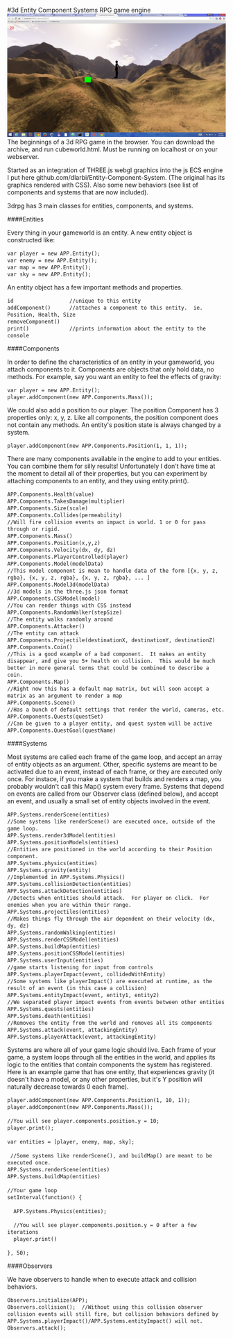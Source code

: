 #3d Entity Component Systems RPG game engine
![Alt text](/images/screenshot2.jpg?raw=true "Optional Title")
The beginnings of a 3d RPG game in the browser. You can download the archive, and run cubeworld.html. Must be running on localhost or on your webserver.

Started as an integration of THREE.js webgl graphics into the js ECS engine I put here github.com/dlarbi/Entity-Component-System. (The original has its graphics rendered with CSS). Also some new behaviors (see list of components and systems that are now included).

3drpg has 3 main classes for entities, components, and systems.

####Entities

Every thing in your gameworld is an entity. A new entity object is constructed like:

    var player = new APP.Entity();
    var enemy = new APP.Entity();
    var map = new APP.Entity();
    var sky = new APP.Entity();

An entity object has a few important methods and properties.

    id                  //unique to this entity
    addComponent()      //attaches a component to this entity.  ie. Position, Health, Size
    removeComponent()
    print()             //prints information about the entity to the console

####Components

In order to define the characteristics of an entity in your gameworld, you attach components to it. Components are objects that only hold data, no methods. For example, say you want an entity to feel the effects of gravity:

    var player = new APP.Entity();
    player.addComponent(new APP.Components.Mass());

We could also add a position to our player. The position Component has 3 properties only: x, y, z. Like all components, the position component does not contain any methods. An entity's position state is always changed by a system.

    player.addComponent(new APP.Components.Position(1, 1, 1));

There are many components available in the engine to add to your entities. You can combine them for silly results! Unfortunately I don't have time at the moment to detail all of their properties, but you can experiment by attaching components to an entity, and they using entity.print().
    
    APP.Components.Health(value)
    APP.Components.TakesDamage(multiplier)
    APP.Components.Size(scale)
    APP.Components.Collides(permeability)                                       //Will fire collision events on impact in world. 1 or 0 for pass through or rigid.
    APP.Components.Mass()
    APP.Components.Position(x,y,z)
    APP.Components.Velocity(dx, dy, dz)
    APP.Components.PlayerControlled(player)
    APP.Components.Model(modelData)                                             //This model component is mean to handle data of the form [{x, y, z, rgba}, {x, y, z, rgba}, {x, y, z, rgba}, ... ]
    APP.Components.Model3d(modelData)                                           //3d models in the three.js json format
    APP.Components.CSSModel(model)                                              //You can render things with CSS instead
    APP.Components.RandomWalker(stepSize)                                       //The entity walks randomly around
    APP.Components.Attacker()                                                   //The entity can attack
    APP.Components.Projectile(destinationX, destinationY, destinationZ)
    APP.Components.Coin()                                                       //This is a good example of a bad component.  It makes an entity disappear, and give you 5+ health on collision.  This would be much better in more general terms that could be combined to describe a coin.
    APP.Components.Map()                                                        //Right now this has a default map matrix, but will soon accept a matrix as an argument to render a map
    APP.Components.Scene()                                                      //Has a bunch of default settings that render the world, cameras, etc.
    APP.Components.Quests(questSet)                                             //Can be given to a player entity, and quest system will be active
    APP.Components.QuestGoal(questName)

####Systems

Most systems are called each frame of the game loop, and accept an array of entity objects as an argument. Other, specific systems are meant to be activated due to an event, instead of each frame, or they are executed only once. For instace, if you make a system that builds and renders a map, you probably wouldn't call this Map() system every frame. Systems that depend on events are called from our Observer class (defined below), and accept an event, and usually a small set of entity objects involved in the event.

    APP.Systems.renderScene(entities)                                           //Some systems like renderScene() are executed once, outside of the game loop.
    APP.Systems.render3dModel(entities)
    APP.Systems.positionModels(entities)                                        //Entities are positioned in the world according to their Position component.
    APP.Systems.physics(entities)
    APP.Systems.gravity(entity)                                                 //Implemented in APP.Systems.Physics()
    APP.Systems.collisionDetection(entities)
    APP.Systems.attackDetection(entities)                                       //Detects when entities should attack.  For player on click.  For enemies when you are within their range.
    APP.Systems.projectiles(entities)                                           //Makes things fly through the air dependent on their velocity (dx, dy, dz)
    APP.Systems.randomWalking(entities)
    APP.Systems.renderCSSModel(entities)
    APP.Systems.buildMap(entities)
    APP.Systems.positionCSSModel(entities)
    APP.Systems.userInput(entities)                                             //game starts listening for input from controls
    APP.Systems.playerImpact(event, collidedWithEntity)                         //Some systems like playerImpact() are executed at runtime, as the result of an event (in this case a collision)
    APP.Systems.entityImpact(event, entity1, entity2)                           //We separated player impact events from events between other entities
    APP.Systems.quests(entities)
    APP.Systems.death(entities)                                                 //Removes the entity from the world and removes all its components
    APP.Systems.attack(event, attackingEntity)
    APP.Systems.playerAttack(event, attackingEntity)

Systems are where all of your game logic should live. Each frame of your game, a system loops through all the entities in the world, and applies its logic to the entities that contain components the system has registered. Here is an example game that has one entity, that experiences gravity (it doesn't have a model, or any other properties, but it's Y position will naturally decrease towards 0 each frame).

    player.addComponent(new APP.Components.Position(1, 10, 1));
    player.addComponent(new APP.Components.Mass());
    
    //You will see player.components.position.y = 10;
    player.print();
    
    var entities = [player, enemy, map, sky];
    
     //Some systems like renderScene(), and buildMap() are meant to be executed once.
    APP.Systems.renderScene(entities)                                          
    APP.Systems.buildMap(entities) 
    
    //Your game loop
    setInterval(function() {
    
      APP.Systems.Physics(entities);
    
      //You will see player.components.position.y = 0 after a few iterations
      player.print()           
    
    }, 50);

####Observers

We have observers to handle when to execute attack and collision behaviors.

    Observers.initialize(APP);
    Observers.collision();  //Without using this collision observer collision events will still fire, but collision behaviors defined by APP.Systems.playerImpact()/APP.Systems.entityImpact() will not.
    Observers.attack();
